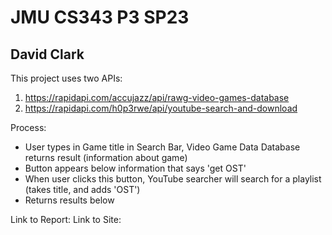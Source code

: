 # JMU CS343 P3 SP23
## David Clark
This project uses two APIs:
1) https://rapidapi.com/accujazz/api/rawg-video-games-database
2) https://rapidapi.com/h0p3rwe/api/youtube-search-and-download
 
Process:
- User types in Game title in Search Bar, Video Game Data Database returns result (information about game)
- Button appears below information that says 'get OST'
- When user clicks this button, YouTube searcher will search for a playlist (takes title, and adds 'OST')
- Returns results below

Link to Report: 
Link to Site:
